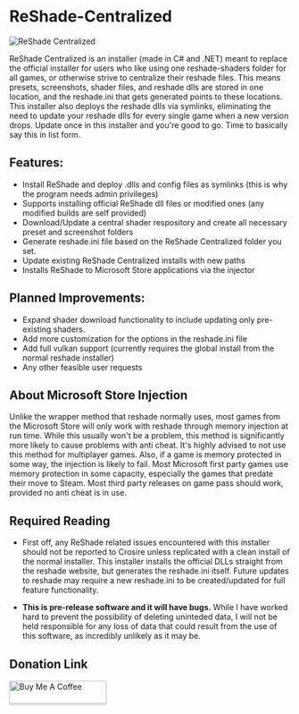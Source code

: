 # ReShade-Centralized

<img align="center" src="https://imgur.com/tB6AB6L.jpg" alt="ReShade Centralized">

ReShade Centralized is an installer (made in C# and .NET) meant to replace the official installer for users who like using one reshade-shaders folder for all games, or otherwise strive to centralize their reshade files.  This means presets, screenshots, shader files, and reshade dlls are stored in one location, and the reshade.ini that gets generated points to these locations.  This installer also deploys the reshade dlls via symlinks, eliminating the need to update your reshade dlls for every single game when a new version drops.  Update once in this installer and you're good to go.  Time to basically say this in list form.

## Features:
- Install ReShade and deploy .dlls and config files as symlinks (this is why the program needs admin privileges)
- Supports installing official ReShade dll files or modified ones (any modified builds are self provided)
- Download/Update a central shader respository and create all necessary preset and screenshot folders
- Generate reshade.ini file based on the ReShade Centralized folder you set.
- Update existing ReShade Centralized installs with new paths
- Installs ReShade to Microsoft Store applications via the injector

## Planned Improvements:
- Expand shader download functionality to include updating only pre-existing shaders.
- Add more customization for the options in the reshade.ini file
- Add full vulkan support (currently requires the global install from the normal reshade installer)
- Any other feasible user requests

## About Microsoft Store Injection
Unlike the wrapper method that reshade normally uses, most games from the Microsoft Store will only work with reshade through memory injection at run time.  While this usually won't be a problem, this method is significantly more likely to cause problems with anti cheat.  It's highly advised to not use this method for multiplayer games.  Also, if a game is memory protected in some way, the injection is likely to fail.  Most Microsoft first party games use memory protection in some capacity, especially the games that predate their move to Steam.  Most third party releases on game pass should work, provided no anti cheat is in use.

## Required Reading
- First off, any ReShade related issues encountered with this installer should not be reported to Crosire unless replicated with a clean install of the normal installer.  This installer installs the official DLLs straight from the reshade website, but generates the reshade.ini itself.  Future updates to reshade may require a new reshade.ini to be created/updated for full feature functionality.

- **This is pre-release software and it will have bugs.**  While I have worked hard to prevent the possibility of deleting uninteded data, I will not be held responsible for any loss of data that could result from the use of this software, as incredibly unlikely as it may be.

## Donation Link
<a href="https://www.buymeacoffee.com/oopydoopy" target="_blank"><img src="https://www.buymeacoffee.com/assets/img/custom_images/orange_img.png" alt="Buy Me A Coffee" style="height: 41px !important;width: 174px !important;box-shadow: 0px 3px 2px 0px rgba(190, 190, 190, 0.5) !important;-webkit-box-shadow: 0px 3px 2px 0px rgba(190, 190, 190, 0.5) !important;" ></a>
